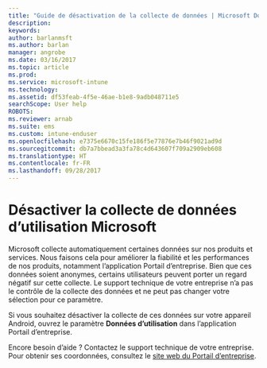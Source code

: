 ```yaml
---
title: "Guide de désactivation de la collecte de données | Microsoft Docs"
description: 
keywords: 
author: barlanmsft
ms.author: barlan
manager: angrobe
ms.date: 03/16/2017
ms.topic: article
ms.prod: 
ms.service: microsoft-intune
ms.technology: 
ms.assetid: df53feab-4f5e-46ae-b1e8-9adb048711e5
searchScope: User help
ROBOTS: 
ms.reviewer: arnab
ms.suite: ems
ms.custom: intune-enduser
ms.openlocfilehash: e7375e6670c15fe186f5e77876e7b46f9021ad9d
ms.sourcegitcommit: db7a7bbead3a3fa78c4d643607f709a2909eb608
ms.translationtype: HT
ms.contentlocale: fr-FR
ms.lasthandoff: 09/28/2017
---
```

# <a name="turn-off-microsoft-usage-data-collection"></a>Désactiver la collecte de données d’utilisation Microsoft

Microsoft collecte automatiquement certaines données sur nos produits et services. Nous faisons cela pour améliorer la fiabilité et les performances de nos produits, notamment l’application Portail d’entreprise. Bien que ces données soient anonymes, certains utilisateurs peuvent porter un regard négatif sur cette collecte. Le support technique de votre entreprise n’a pas le contrôle de la collecte des données et ne peut pas changer votre sélection pour ce paramètre.

Si vous souhaitez désactiver la collecte de ces données sur votre appareil Android, ouvrez le paramètre **Données d’utilisation** dans l’application Portail d’entreprise.

Encore besoin d’aide ? Contactez le support technique de votre entreprise. Pour obtenir ses coordonnées, consultez le [site web du Portail d’entreprise](https://portal.manage.microsoft.com).
